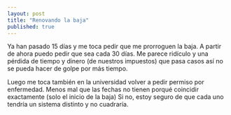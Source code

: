 ```yaml
---
layout: post
title: "Renovando la baja"
published: true
---
```


Ya han pasado 15 días y me toca pedir que me prorroguen la baja. A partir de ahora puedo pedir que sea cada 30 días. Me parece ridículo y una pérdida de tiempo y dinero (de nuestros impuestos) que pasa casos así no se pueda hacer de golpe por más tiempo. 

Luego me toca también en la universidad volver a pedir permiso por enfermedad. Menos mal que las fechas no tienen porqué coincidir exactamente (solo el inicio de la baja) Si no, estoy seguro de que cada uno tendría un sistema distinto y no cuadraría. 